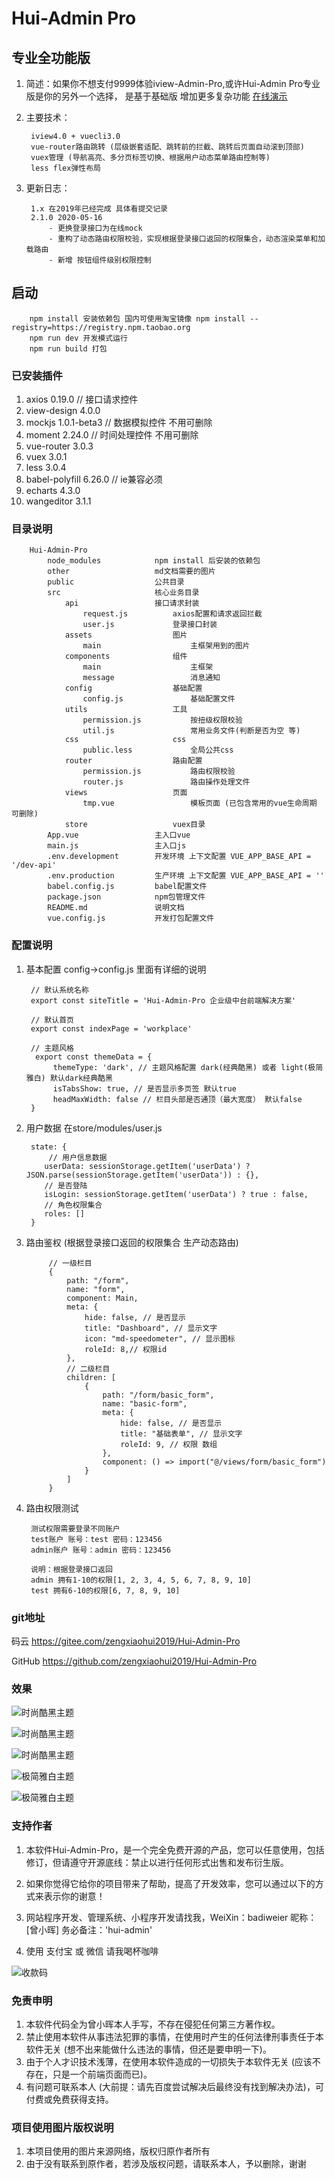 # Hui-Admin Pro
## 专业全功能版

1. 简述：如果你不想支付9999体验iview-Admin-Pro,或许Hui-Admin Pro专业版是你的另外一个选择，
是基于基础版 增加更多复杂功能 [在线演示](https://www.zengxiaohui.com/Hui-Admin-Pro)
    
2. 主要技术：

        iview4.0 + vuecli3.0
        vue-router路由跳转 (层级嵌套适配、跳转前的拦截、跳转后页面自动滚到顶部)
        vuex管理 (导航高亮、多分页标签切换、根据用户动态菜单路由控制等)
        less flex弹性布局
        
3. 更新日志：
        
        1.x 在2019年已经完成 具体看提交记录
        2.1.0 2020-05-16
            - 更换登录接口为在线mock
            - 重构了动态路由权限校验，实现根据登录接口返回的权限集合，动态渲染菜单和加载路由
            - 新增 按钮组件级别权限控制

## 启动 

        npm install 安装依赖包 国内可使用淘宝镜像 npm install --registry=https://registry.npm.taobao.org
        npm run dev 开发模式运行
        npm run build 打包

### 已安装插件
1. axios 0.19.0 // 接口请求控件
2. view-design 4.0.0
3. mockjs 1.0.1-beta3 // 数据模拟控件 不用可删除
4. moment 2.24.0 // 时间处理控件 不用可删除
5. vue-router 3.0.3
6. vuex 3.0.1
7. less 3.0.4
8. babel-polyfill 6.26.0 // ie兼容必须
9. echarts 4.3.0
10. wangeditor 3.1.1

### 目录说明

        Hui-Admin-Pro
            node_modules            npm install 后安装的依赖包
            other                   md文档需要的图片
            public                  公共目录
            src                     核心业务目录
                api                 接口请求封装
                    request.js          axios配置和请求返回拦截
                    user.js             登录接口封装
                assets                  图片
                    main                    主框架用到的图片
                components              组件
                    main                    主框架
                    message                 消息通知
                config                  基础配置
                    config.js               基础配置文件
                utils                   工具
                    permission.js           按扭级权限校验
                    util.js                 常用业务文件(判断是否为空 等)
                css                     css
                    public.less             全局公共css
                router                  路由配置
                    permission.js           路由权限校验
                    router.js               路由操作处理文件
                views                   页面
                    tmp.vue                 模板页面 (已包含常用的vue生命周期 可删除)
                store                   vuex目录
            App.vue                 主入口vue
            main.js                 主入口js
            .env.development        开发环境 上下文配置 VUE_APP_BASE_API = '/dev-api'
            .env.production         生产环境 上下文配置 VUE_APP_BASE_API = ''
            babel.config.js         babel配置文件
            package.json            npm包管理文件
            README.md               说明文档
            vue.config.js           开发打包配置文件

### 配置说明

1. 基本配置 config->config.js 里面有详细的说明
        
        // 默认系统名称
        export const siteTitle = 'Hui-Admin-Pro 企业级中台前端解决方案'
        
        // 默认首页
        export const indexPage = 'workplace'
        
        // 主题风格
         export const themeData = {
             themeType: 'dark', // 主题风格配置 dark(经典酷黑) 或者 light(极简雅白) 默认dark经典酷黑
             isTabsShow: true, // 是否显示多页签 默认true
             headMaxWidth: false // 栏目头部是否通顶（最大宽度） 默认false
        }
    
2. 用户数据 在store/modules/user.js
        
        state: {
            // 用户信息数据
           userData: sessionStorage.getItem('userData') ? JSON.parse(sessionStorage.getItem('userData')) : {},
           // 是否登陆
           isLogin: sessionStorage.getItem('userData') ? true : false,
           // 角色权限集合
           roles: []
        }
    
3. 路由鉴权 (根据登录接口返回的权限集合 生产动态路由)

            // 一级栏目
            {
                path: "/form",
                name: "form",
                component: Main,
                meta: {
                    hide: false, // 是否显示
                    title: "Dashboard", // 显示文字
                    icon: "md-speedometer", // 显示图标
                    roleId: 8,// 权限id
                },
                // 二级栏目
                children: [
                    {
                        path: "/form/basic_form",
                        name: "basic-form",
                        meta: {
                            hide: false, // 是否显示
                            title: "基础表单", // 显示文字
                            roleId: 9, // 权限 数组
                        },
                        component: () => import("@/views/form/basic_form")
                    }
                ]
            }
4. 路由权限测试

        测试权限需要登录不同账户
        test账户 账号：test 密码：123456
        admin账户 账号：admin 密码：123456
        
        说明：根据登录接口返回
        admin 拥有1-10的权限[1, 2, 3, 4, 5, 6, 7, 8, 9, 10]
        test 拥有6-10的权限[6, 7, 8, 9, 10]
    
### git地址
码云 https://gitee.com/zengxiaohui2019/Hui-Admin-Pro

GitHub https://github.com/zengxiaohui2019/Hui-Admin-Pro

### 效果

![时尚酷黑主题](https://gitee.com/zengxiaohui2019/Hui-Admin-Pro/raw/master/other/admin1.jpg)

![时尚酷黑主题](https://gitee.com/zengxiaohui2019/Hui-Admin-Pro/raw/master/other/admin1-1.jpg)

![时尚酷黑主题](https://gitee.com/zengxiaohui2019/Hui-Admin-Pro/raw/master/other/admin1-2.jpg)

![极简雅白主题](https://gitee.com/zengxiaohui2019/Hui-Admin-Pro/raw/master/other/admin2.jpg)

![极简雅白主题](https://gitee.com/zengxiaohui2019/Hui-Admin-Pro/raw/master/other/admin2-1.jpg)

### 支持作者

1. 本软件Hui-Admin-Pro，是一个完全免费开源的产品，您可以任意使用，包括修订，但请遵守开源底线：禁止以进行任何形式出售和发布衍生版。
2. 如果你觉得它给你的项目带来了帮助，提高了开发效率，您可以通过以下的方式来表示你的谢意！
3. 网站程序开发、管理系统、小程序开发请找我，WeiXin：badiweier  昵称：[曾小晖] 务必备注：'hui-admin'

4. 使用 支付宝 或 微信 请我喝杯咖啡

![收款码](https://gitee.com/zengxiaohui2019/Hui-Admin-Pro/raw/master/other/skm.jpg)
     
### 免责申明

1. 本软件代码全为曾小晖本人手写，不存在侵犯任何第三方著作权。
2. 禁止使用本软件从事违法犯罪的事情，在使用时产生的任何法律刑事责任于本软件无关 (想不出来能做什么违法的事情，但还是要申明一下)。
3. 由于个人才识技术浅薄，在使用本软件造成的一切损失于本软件无关 (应该不存在，只是一个前端页面而已)。
4. 有问题可联系本人 (大前提：请先百度尝试解决后最终没有找到解决办法)，可付费或免费获得支持。

### 项目使用图片版权说明

1. 本项目使用的图片来源网络，版权归原作者所有
2. 由于没有联系到原作者，若涉及版权问题，请联系本人，予以删除，谢谢
